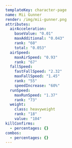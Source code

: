 ```yaml
---
templateKey: character-page
name: Mii Gunner
render: /img/mii-gunner.png
attributes:
  airAcceleration:
    baseValue: "0.01"
    maxAdditional: "0.043"
    rank: "60"
    total: "0.053"
  airSpeed:
    maxAirSpeed: "0.93"
    rank: "67"
  fallSpeed:
    fastFallSpeed: "2.32"
    maxFallSpeed: "1.45"
    rank: "55"
    speedIncrease: "60%"
  runSpeed:
    maxRunSpeed: "1.37"
    rank: "73"
  weight:
    class: heavyweight
    rank: "18"
    value: "104"
killConfirms:
  - percentages: {}
combos:
  - percentages: {}
---
```

